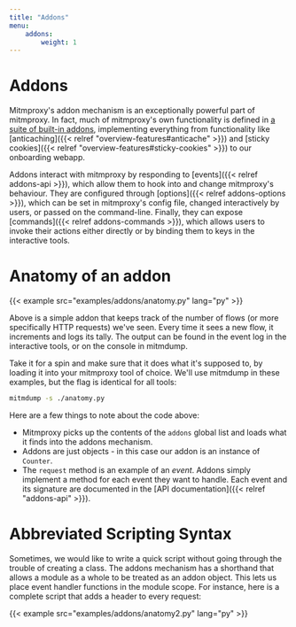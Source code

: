 ```yaml
---
title: "Addons"
menu:
    addons:
        weight: 1
---
```


# Addons

Mitmproxy's addon mechanism is an exceptionally powerful part of mitmproxy. In fact, much of mitmproxy's own
functionality is defined in
[a suite of built-in addons](https://github.com/mitmproxy/mitmproxy/tree/main/mitmproxy/addons),
implementing everything from functionality like
[anticaching]({{< relref "overview-features#anticache" >}}) and [sticky cookies]({{< relref
"overview-features#sticky-cookies" >}}) to our onboarding webapp.

Addons interact with mitmproxy by responding to [events]({{< relref addons-api >}}), which allow them to hook into and
change mitmproxy's behaviour. They are configured through [options]({{< relref addons-options >}}), which can be set in
mitmproxy's config file, changed interactively by users, or passed on the command-line. Finally, they can expose
[commands]({{< relref addons-commands >}}), which allows users to invoke their actions either directly or by binding
them to keys in the interactive tools.

# Anatomy of an addon

{{< example src="examples/addons/anatomy.py" lang="py" >}}

Above is a simple addon that keeps track of the number of flows (or more
specifically HTTP requests) we've seen. Every time it sees a new flow, it
increments and logs its tally. The output can be found in the event log in the
interactive tools, or on the console in mitmdump.

Take it for a spin and make sure that it does what it's supposed to, by loading
it into your mitmproxy tool of choice. We'll use mitmdump in these examples,
but the flag is identical for all tools:

```bash
mitmdump -s ./anatomy.py
```

Here are a few things to note about the code above:

- Mitmproxy picks up the contents of the `addons` global list and loads what it
  finds into the addons mechanism.
- Addons are just objects - in this case our addon is an instance of `Counter`.
- The `request` method is an example of an *event*. Addons simply implement a
  method for each event they want to handle. Each event and its signature are documented
  in the [API documentation]({{< relref "addons-api" >}}).

# Abbreviated Scripting Syntax

Sometimes, we would like to write a quick script without going through the trouble of creating a class.
The addons mechanism has a shorthand that allows a module as a whole to be treated as an addon object.
This lets us place event handler functions in the module scope.
For instance, here is a complete script that adds a header to every request:

{{< example src="examples/addons/anatomy2.py" lang="py" >}}
